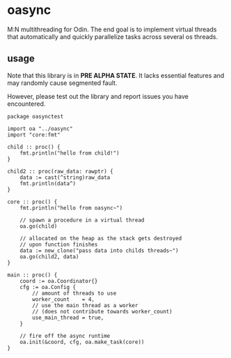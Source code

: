 # oasync

M:N multithreading for Odin. The end goal is to implement virtual threads that 
automatically and quickly parallelize tasks across several os threads.

## usage
Note that this library is in **PRE ALPHA STATE**. It lacks essential features 
and may randomly cause segmented fault.

However, please test out the library and report issues you have encountered.

```odin 
package oasynctest

import oa "../oasync"
import "core:fmt"

child :: proc() {
    fmt.println("hello from child!")
}

child2 :: proc(raw_data: rawptr) {
    data := cast(^string)raw_data
    fmt.println(data^)
}

core :: proc() {
    fmt.println("hello from oasync~")

    // spawn a procedure in a virtual thread
    oa.go(child)

    // allocated on the heap as the stack gets destroyed
    // upon function finishes
    data := new_clone("pass data into childs threads~")
    oa.go(child2, data)
}

main :: proc() {
    coord := oa.Coordinator{}
    cfg := oa.Config {
        // amount of threads to use
        worker_count    = 4,
        // use the main thread as a worker 
        // (does not contribute towards worker_count)
        use_main_thread = true,
    }

    // fire off the async runtime
    oa.init(&coord, cfg, oa.make_task(core))
}
```
